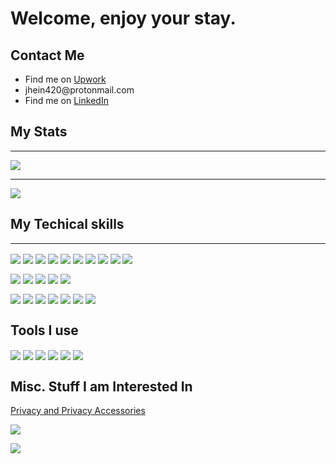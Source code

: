 <h1> Welcome, enjoy your stay. </h1>
<h2> Contact Me </h2>
<div>
  <p>
    <ul>
      <li>Find me on <a href ="https://www.upwork.com/freelancers/~016268a23082c944f8" > Upwork </a> </li>
      <li>jhein420@protonmail.com</li>
      <li>Find me on <a href ="https://www.linkedin.com/" >  LinkedIn</a> </li>
  </ul>
  </p>
 </div> 
<div>
<h2>My Stats</h2>
<hr>
<img align="center" src="https://github-readme-stats.vercel.app/api/?username=jhein420" />
</div>
<div>
<hr>
  <img align="center" src="https://github-readme-stats.vercel.app/api/top-langs/?username=jhein420" />
</div>

<div>
<h2> My Techical skills </h2>
<hr>
  <p> 
 <img align="center" src="https://img.shields.io/badge/angular-%23DD0031.svg?style=for-the-badge&logo=angular&logoColor=white" >
   <img align="center" src=" https://img.shields.io/badge/django-%23092E20.svg?style=for-the-badge&logo=django&logoColor=white">
    <img align="center" src="https://img.shields.io/badge/flask-%23000.svg?style=for-the-badge&logo=flask&logoColor=white" >
    <img align="center" src="https://img.shields.io/badge/c%23-%23239120.svg?style=for-the-badge&logo=c-sharp&logoColor=white">
    <img align="center" src="https://img.shields.io/badge/c++-%2300599C.svg?style=for-the-badge&logo=c%2B%2B&logoColor=white">
    <img align="center" src="https://img.shields.io/badge/c-%2300599C.svg?style=for-the-badge&logo=c&logoColor=white">
    <img align="center" src="https://img.shields.io/badge/javascript-%23323330.svg?style=for-the-badge&logo=javascript&logoColor=%23F7DF1E">
    <img align="center" src="https://img.shields.io/badge/java-%23ED8B00.svg?style=for-the-badge&logo=java&logoColor=white">
    <img align="center" src="https://img.shields.io/badge/php-%23777BB4.svg?style=for-the-badge&logo=php&logoColor=white">
    <img align="center" src="https://img.shields.io/badge/python-3670A0?style=for-the-badge&logo=python&logoColor=ffdd54">
  </p>
  
  <p> 
  <img align="center" src="https://img.shields.io/badge/bootstrap-%23563D7C.svg?style=for-the-badge&logo=bootstrap&logoColor=white" >
    <img align="center" src="https://img.shields.io/badge/jquery-%230769AD.svg?style=for-the-badge&logo=jquery&logoColor=white">
    <img align="center" src="https://img.shields.io/badge/NPM-%23000000.svg?style=for-the-badge&logo=npm&logoColor=white">
    <img align="center" src="https://img.shields.io/badge/node.js-6DA55F?style=for-the-badge&logo=node.js&logoColor=white">
    <img align="center" src="https://img.shields.io/badge/apache-%23D42029.svg?style=for-the-badge&logo=apache&logoColor=white">
  </p>
  
  <p> 
  <img align="center" src="https://img.shields.io/badge/Microsoft%20SQL%20Sever-CC2927?style=for-the-badge&logo=microsoft%20sql%20server&logoColor=white" >
    <img align="center" src="https://img.shields.io/badge/sqlite-%2307405e.svg?style=for-the-badge&logo=sqlite&logoColor=white" >
    <img align="center" src="https://img.shields.io/badge/.NET-5C2D91?style=for-the-badge&logo=.net&logoColor=white" >
    <img align="center" src="https://img.shields.io/badge/jupyter-%23FA0F00.svg?style=for-the-badge&logo=jupyter&logoColor=white">
    <img align="center" src="https://img.shields.io/badge/-Arduino-00979D?style=for-the-badge&logo=Arduino&logoColor=white">
    <img align="center" src="https://img.shields.io/badge/-RaspberryPi-C51A4A?style=for-the-badge&logo=Raspberry-Pi">
    <img align="center" src="https://img.shields.io/badge/nginx-%23009639.svg?style=for-the-badge&logo=nginx&logoColor=white">
  </p>
</div>
<div>
  <h2>Tools I use </h2>
  <img align="center" src="https://img.shields.io/badge/Gimp-657D8B?style=for-the-badge&logo=gimp&logoColor=FFFFFF" >
  <img align="center" src="https://img.shields.io/badge/-Stackoverflow-FE7A16?style=for-the-badge&logo=stack-overflow&logoColor=white" >
  <img align="center" src="https://img.shields.io/badge/CodePen-white?style=for-the-badge&logo=codepen&logoColor=black" >
  <img align="center" src="https://img.shields.io/badge/Visual%20Studio%20Code-0078d7.svg?style=for-the-badge&logo=visual-studio-code&logoColor=white" > 
  <img align="center" src="https://img.shields.io/badge/Visual%20Studio-5C2D91.svg?style=for-the-badge&logo=visual-studio&logoColor=white">
  <img align="center" src="https://img.shields.io/badge/Audacity-0000CC?style=for-the-badge&logo=audacity&logoColor=white">
  
</div>
 
<div>
  <h2> Misc. Stuff I am Interested In </h2> 
  <p> <a href="www.Privacy.io" >Privacy and Privacy Accessories</a> </p>
  <p> <img align="center" src="https://img.shields.io/badge/monero-FF6600?style=for-the-badge&logo=monero&logoColor=white"> </p>
  <p> <img align="center" src="https://img.shields.io/badge/F_Droid-1976D2?style=for-the-badge&logo=f-droid&logoColor=white" > </p>
 
</div>

<!--

**jhein420/jhein420** is a ✨ _special_ ✨ repository because its `README.md` (this file) appears on your GitHub profile.

![](https://img.shields.io/badge/<WORD_ON_LEFT>-<WORD_ON_RIGHT>-informational?style=flat&logo=<LOGO_NAME>&logoColor=white&color=2bbc8a)

-->


